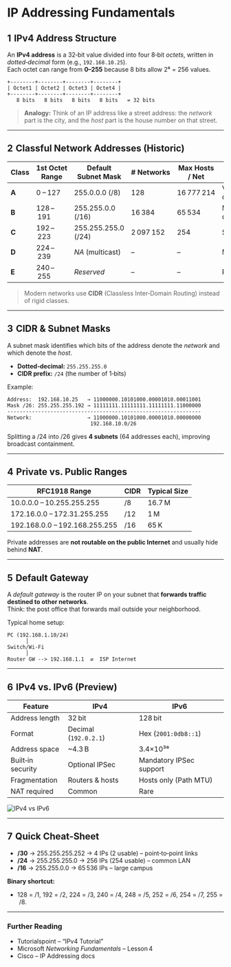 # IP Addressing Fundamentals

## 1  IPv4 Address Structure  

An **IPv4 address** is a 32‑bit value divided into four 8‑bit *octets*, written in *dotted‑decimal* form (e.g., `192.168.10.25`).  
Each octet can range from **0–255** because 8 bits allow 2⁸ = 256 values.

```
+--------+--------+--------+--------+
| Octet1 | Octet2 | Octet3 | Octet4 |
+--------+--------+--------+--------+
   8 bits   8 bits   8 bits   8 bits   = 32 bits
```

> **Analogy:** Think of an IP address like a street address: the *network* part is the city, and the *host* part is the house number on that street.

---

## 2  Classful Network Addresses (Historic)

| Class | 1st Octet Range | Default Subnet Mask | # Networks | Max Hosts / Net | Typical Use |
|-------|-----------------|---------------------|------------|-----------------|-------------|
| **A** | 0 – 127         | 255.0.0.0 (/8)      | 128        | 16 777 214      | Very large orgs |
| **B** | 128 – 191       | 255.255.0.0 (/16)   | 16 384     | 65 534          | Medium‑large orgs |
| **C** | 192 – 223       | 255.255.255.0 (/24) | 2 097 152  | 254             | Small nets |
| **D** | 224 – 239       | *NA* (multicast)    | –          | –               | Multicast |
| **E** | 240 – 255       | *Reserved*          | –          | –               | Research |

> Modern networks use **CIDR** (Classless Inter‑Domain Routing) instead of rigid classes.

---

## 3  CIDR & Subnet Masks  

A subnet mask identifies which bits of the address denote the *network* and which denote the *host*.

* **Dotted‑decimal:** `255.255.255.0`  
* **CIDR prefix:** `/24` (the number of 1‑bits)

Example:

```
Address:  192.168.10.25   → 11000000.10101000.00001010.00011001
Mask /26: 255.255.255.192 → 11111111.11111111.11111111.11000000
---------------------------------------------------------------
Network:                  → 11000000.10101000.00001010.00000000
                           192.168.10.0/26
```

Splitting a /24 into /26 gives **4 subnets** (64 addresses each), improving broadcast containment.

---

## 4  Private vs. Public Ranges  

| RFC1918 Range | CIDR | Typical Size |
|---------------|------|--------------|
| 10.0.0.0 – 10.255.255.255 | /8  | 16.7 M |
| 172.16.0.0 – 172.31.255.255 | /12 | 1 M |
| 192.168.0.0 – 192.168.255.255 | /16 | 65 K |

Private addresses are **not routable on the public Internet** and usually hide behind **NAT**.

---

## 5  Default Gateway  

A *default gateway* is the router IP on your subnet that **forwards traffic destined to other networks**.  
Think: the post office that forwards mail outside your neighborhood.

Typical home setup:

```
PC (192.168.1.10/24)
      │
Switch/Wi‑Fi
      │
Router GW ‑‑> 192.168.1.1  ⇄  ISP Internet
```

---

## 6  IPv4 vs. IPv6 (Preview)

| Feature | **IPv4** | **IPv6** |
|---------|----------|----------|
| Address length | 32 bit | 128 bit |
| Format | Decimal (`192.0.2.1`) | Hex (`2001:0db8::1`) |
| Address space | ~4.3 B | 3.4×10³⁸ |
| Built‑in security | Optional IPSec | Mandatory IPSec support |
| Fragmentation | Routers & hosts | Hosts only (Path MTU) |
| NAT required | Common | Rare |

![IPv4 vs IPv6](https://upload.wikimedia.org/wikipedia/commons/0/07/IPv4_vs_IPv6.svg)

---

## 7  Quick Cheat‑Sheet

* **/30** → 255.255.255.252 → 4 IPs (2 usable) – point‑to‑point links  
* **/24** → 255.255.255.0   → 256 IPs (254 usable) – common LAN  
* **/16** → 255.255.0.0     → 65 536 IPs – large campus

**Binary shortcut:**  
* 128 = /1, 192 = /2, 224 = /3, 240 = /4, 248 = /5, 252 = /6, 254 = /7, 255 = /8.

---

### Further Reading  
* Tutorialspoint – “IPv4 Tutorial”  
* Microsoft *Networking Fundamentals* – Lesson 4  
* Cisco – IP Addressing docs
